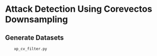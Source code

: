 # Attack Detection Using Corevectos Downsampling

## Generate Datasets
```sh
    xp_cv_filter.py
```
